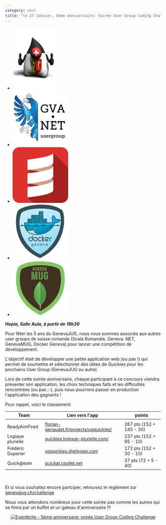 ```yaml
---
category: next
title: "le 27 Janvier, 5ème anniversaire: Soirée User Group Coding Challenge"
---
```


<ul id="grid-premium">
	<li><img src="/images/geneva-jug-duke-181.png" alt="GenevaJUG"></li>
	<li><a href="http://www.meetup.com/Geneva-NET-User-Group/" ><img src="/images/geneva.net.jpeg" alt="Geneva .NET User Group"></a></li>
	<li><a href="http://www.meetup.com/Scala-Romandie/"><img src="/images/scala-romandie.jpeg" alt="Scala Romandie"></a></li>
	<li><a href="http://dockgen.ch/"><img src="/images/docker-geneva.jpeg" alt="Docker Geneva"></a></li>
	<li><a href="http://genevamug.ch/"><img src="/images/genevamug.jpeg" alt="GenevaMUG"></a></li>
</ul>

***Hepia, Salle Aula, à partir de 18h30***

Pour fêter les 5 ans du GenevaJUG, nous nous sommes associés aux autres user groups de suisse romande (Scala Romandie, Geneva .NET, GenevaMUG, Docker Geneva) pour lancer une compétition de développement.

L'objectif était de développer une petite application web (ou pas !) qui permet de soumettre et sélectionner des idées de Quickies pour les prochains User Group (GenevaJUG ou autre)

Lors de cette soirée anniversaire, chaque participant à ce concours viendra présenter son application, les choix techniques faits et les difficultés rencontrées (ou pas ;-), puis nous pourrons passer en production l'application des gagnants !

Pour rappel, voici le classement:

|Team|Lien vers l'app|points|
|-----|----|----|
||||
|ReadyAimFired|[florian-genaudet.fr/projects/ugquickies/](http://florian-genaudet.fr/projects/ugquickies/)| 267 pts (152 + 145 - 30)|
|Logique plurielle|[quickies.logique-plurielle.com/](http://quickies.logique-plurielle.com/)| 237 pts (152 + 95 - 10)|
|Frédéric Duperier|[ugquickies.shellyapp.com](http://ugquickies.shellyapp.com)| 172 pts (152 + 30 - 10) |
|Quick@eam|[quickat.cpollet.net](http://quickat.cpollet.net)| 37 pts (72 + 5 - 40)|

<br><br>
Et si vous souhaitez encore partciper, retrouvez le règlement sur [genevajug.ch/challenge](http://genevajug.ch/challenge/)

Nous vous attendons nombreux pour cette soirée pas comme les autres qui se finira par un buffet et un gateau d'anniversaire !!!

<center><a href="http://www.eventbrite.fr/e/inscription-5eme-anniversaire-soiree-user-group-coding-challenge-15436369597?ref=ebtn" target="_blank"><img src="https://www.eventbrite.fr/custombutton?eid=15436369597" alt="Eventbrite - 5ème anniversaire: soirée User Group Coding Challenge" /></a></center>
